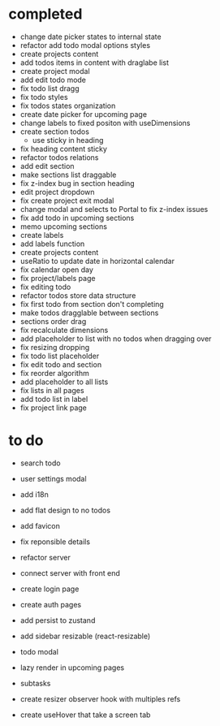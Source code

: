# completed

- change date picker states to internal state
- refactor add todo modal options styles
- create projects content
- add todos items in content with draglabe list
- create project modal
- add edit todo mode
- fix todo list dragg
- fix todo styles
- fix todos states organization
- create date picker for upcoming page
- change labels to fixed positon with useDimensions
- create section todos
  - use sticky in heading
- fix heading content sticky
- refactor todos relations
- add edit section
- make sections list draggable
- fix z-index bug in section heading
- edit project dropdown
- fix create project exit modal
- change modal and selects to Portal to fix z-index issues
- fix add todo in upcoming sections
- memo upcoming sections
- create labels
- add labels function
- create projects content
- useRatio to update date in horizontal calendar
- fix calendar open day
- fix project/labels page
- fix editing todo
- refactor todos store data structure
- fix first todo from section don't completing
- make todos dragglable between sections
- sections order drag
- fix recalculate dimensions
- add placeholder to list with no todos when dragging over
- fix resizing dropping
- fix todo list placeholder
- fix edit todo and section
- fix reorder algorithm
- add placeholder to all lists
- fix lists in all pages
- add todo list in label
- fix project link page

# to do

- search todo
- user settings modal
- add i18n
- add flat design to no todos
- add favicon
- fix reponsible details

- refactor server
- connect server with front end
- create login page
- create auth pages

- add persist to zustand

- add sidebar resizable (react-resizable)
- todo modal
- lazy render in upcoming pages
- subtasks
- create resizer observer hook with multiples refs
- create useHover that take a screen tab
